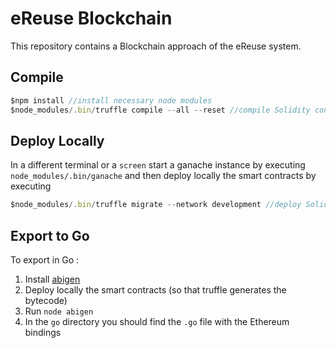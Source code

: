 # eReuse Blockchain

This repository contains a Blockchain approach of the eReuse system.


## Compile

```javascript
$npm install //install necessary node modules
$node_modules/.bin/truffle compile --all --reset //compile Solidity contracts
```

## Deploy Locally
In a different terminal or a `screen` start a ganache instance by executing `node_modules/.bin/ganache`
and then deploy locally the smart contracts by executing 
```javascript
$node_modules/.bin/truffle migrate --network development //deploy Solidity contracts
```

## Export to Go
To export in Go :
1. Install [abigen](https://github.com/ethereum/go-ethereum/wiki/Installing-Geth)
2. Deploy locally the smart contracts (so that truffle generates the bytecode)
3. Run `node abigen`
4. In the `go` directory you should find the `.go` file with the Ethereum bindings